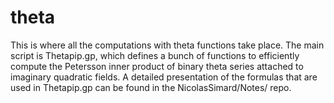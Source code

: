 # theta
This is where all the computations with theta functions take place. The main
script is Thetapip.gp, which defines a bunch of functions to efficiently compute
the Petersson inner product of binary theta series attached to imaginary quadratic
fields. A detailed presentation of the formulas that are used in Thetapip.gp can
be found in the NicolasSimard/Notes/ repo.
